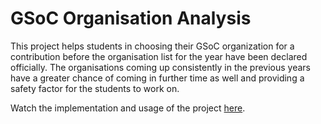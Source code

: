 # GSoC Organisation Analysis

This project helps students in choosing their GSoC organization for a contribution before the organisation list for the year have been declared officially. The organisations coming up consistently in the previous years have a greater chance of coming in further time as well and providing a safety factor for the students to work on.

Watch the implementation and usage of the project [here](https://youtu.be/i9fcMvZzGmI).
